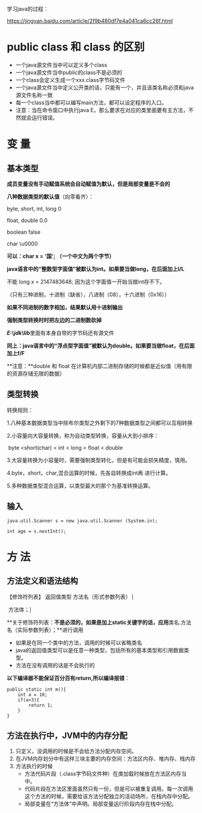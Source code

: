 学习java的过程：

<https://jingyan.baidu.com/article/2f9b480df7e4a041ca6cc26f.html>



# public class 和 class 的区别

- 一个java源文件当中可以定义多个class
- 一个java源文件当中public的class不是必须的
- 一个class会定义生成一个xxx.class字节码文件
- 一个java源文件当中定义公开类的话，只能有一个，并且该类名称必须和java源文件名称一致
- 每一个class当中都可以编写main方法，都可以设定程序的入口。
- 注意：当在命令窗口中执行java E，那么要求在对应的类里面要有主方法，不然就会运行错误。




# 变 量

## 基本类型

**成员变量没有手动赋值系统会自动赋值为默认，但是局部变量是不会的**

**八种数据类型的默认值**（向零看齐）：

byte, short, int, long			0

float, double 				0.0

boolean						false

char						\u0000

**可以：char x = '国'; （一个中文为两个字节）**

**java语言中的“整数型字面值”被默认为int。如果要当做long，在后面加上l/L**

不能  long x = 2147483648; 因为这个字面值一开始当做int存不下。

（只有三种进制，十进制（缺省），八进制（08），十六进制（0x16））

**如果不同进制的数字相加，结果默认用十进制输出**

**强制类型转换时时把左边的二进制数砍掉**

***E:\jdk\lib***里面有本身自带的字节码还有源文件

**同上：java语言中的“浮点型字面值”被默认为double。如果要当做float，在后面加上f/F**

**注意：**double 和 float 在计算机内部二进制存储的时候都是近似值（用有限的资源存储无限的数据）



## 类型转换

转换规则：

1.八种基本数据类型当中除布尔类型之外剩下的7种数据类型之间都可以互相转换

2.小容量向大容量转换，称为自动类型转换，容量从大到小排序：

​	byte <short(char) < int < long < float < double 

3.大容量转换为小容量时，需要强制类型转化，但是有可能会损失精度，慎用。

4.byte，short，char,混合运算的时候，先各自转换成int再 进行计算。

5.多种数据类型混合运算，以类型最大的那个为基准转换运算。



## 输入

`java.util.Scanner s = new java.util.Scanner (System.in);`

`int age = s.nextInt();`



# 方 法

## 方法定义和语法结构

【修饰符列表】 返回值类型  方法名（形式参数列表）｛

​	方法体；｝

**关于修饰符列表：**不是必须的，如果是加上static关键字的话，应用**类名.方法名（实际参数列表）；**进行调用

- 如果是在同一个类中的方法，调用的时候可以省略类名
- java的返回值类型可以是任意一种类型，包括所有的基本类型和引用数据类型。
- 方法在没有调用的话是不会执行的


**以下编译器不能保证百分百有return,所以编译报错**：

```
public static int m(){
    int a = 10;
    if(a>3){
        return 1;
    }
}
```



## 方法在执行中，JVM中的内存分配

1. 只定义，没调用的时候是不会给方法分配内存空间。
2. 在JVM内存划分中有这样三块主要的内存空间：方法区内存、堆内存、栈内存
3. 方法执行的时候
   - 方法代码片段（.class字节码文件种）在类加载时候放在方法区内存当中。
   - 代码片段在方法区里面虽然只有一份，但是可以被重复调用。每一次调用这个方法的时候，需要给该方法分配独立的活动场所，在栈内存中分配。
   - 局部变量在“方法体”中声明。局部变量运行阶段内存在栈中分配。


